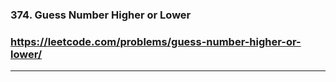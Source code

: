 ### 374. Guess Number Higher or Lower
### https://leetcode.com/problems/guess-number-higher-or-lower/
---
